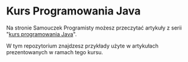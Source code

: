# Kurs Programowania Java
Na stronie Samouczek Programisty możesz przeczytać artykuły z serii "[kurs programowania Java](http://www.samouczekprogramisty.pl)".

W tym repozytorium znajdzesz przykłady użyte w artykułach prezentowanych w ramach tego kursu.
